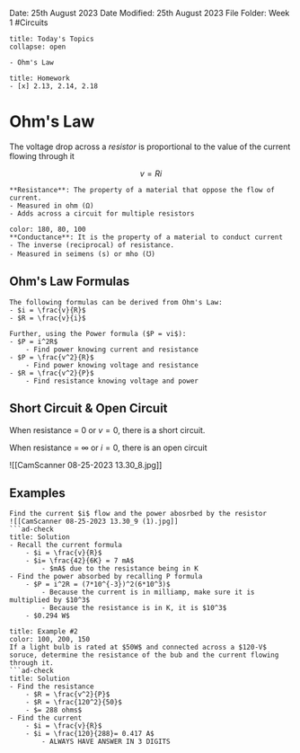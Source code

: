 Date: 25th August 2023
Date Modified: 25th August 2023
File Folder: Week 1
#Circuits

```ad-abstract
title: Today's Topics
collapse: open

- Ohm's Law

```

```ad-note
title: Homework
- [x] 2.13, 2.14, 2.18
```

# Ohm's Law

The voltage drop across a _resistor_ is proportional to the value of the current flowing through it

$$ v = Ri$$

```ad-note
**Resistance**: The property of a material that oppose the flow of current. 
- Measured in ohm (Ω)
- Adds across a circuit for multiple resistors
```

```ad-note
color: 180, 80, 100
**Conductance**: It is the property of a material to conduct current
- The inverse (reciprocal) of resistance. 
- Measured in seimens (s) or mho (℧)
```

## Ohm's Law Formulas

```ad-summary
The following formulas can be derived from Ohm's Law:
- $i = \frac{v}{R}$
- $R = \frac{v}{i}$
```

```ad-important
Further, using the Power formula ($P = vi$):
- $P = i^2R$
	- Find power knowing current and resistance
- $P = \frac{v^2}{R}$
	- Find power knowing voltage and resistance
- $R = \frac{v^2}{P}$
	- Find resistance knowing voltage and power
```

## Short Circuit & Open Circuit

When resistance = 0 or $v=0$, there is a short circuit.

When resistance = $\infty$ or $i=0$, there is an open circuit

![[CamScanner 08-25-2023 13.30_8.jpg]]
## Examples

```ad-example
Find the current $i$ flow and the power abosrbed by the resistor
![[CamScanner 08-25-2023 13.30_9 (1).jpg]]
```ad-check
title: Solution
- Recall the current formula
	- $i = \frac{v}{R}$
	- $i= \frac{42}{6K} = 7 mA$
		- $mA$ due to the resistance being in K
- Find the power absorbed by recalling P formula
	- $P = i^2R = (7*10^{-3})^2(6*10^3)$
		- Because the current is in milliamp, make sure it is multiplied by $10^3$
		- Because the resistance is in K, it is $10^3$
	- $0.294 W$
```

```ad-example
title: Example #2 
color: 100, 200, 150
If a light bulb is rated at $50W$ and connected across a $120-V$ soruce, determine the resistance of the bub and the current flowing through it.
```ad-check
title: Solution
- Find the resistance
	- $R = \frac{v^2}{P}$
	- $R = \frac{120^2}{50}$
	- $= 288 ohms$
- Find the current
	- $i = \frac{v}{R}$
	- $i = \frac{120}{288}= 0.417 A$
		- ALWAYS HAVE ANSWER IN 3 DIGITS
```



